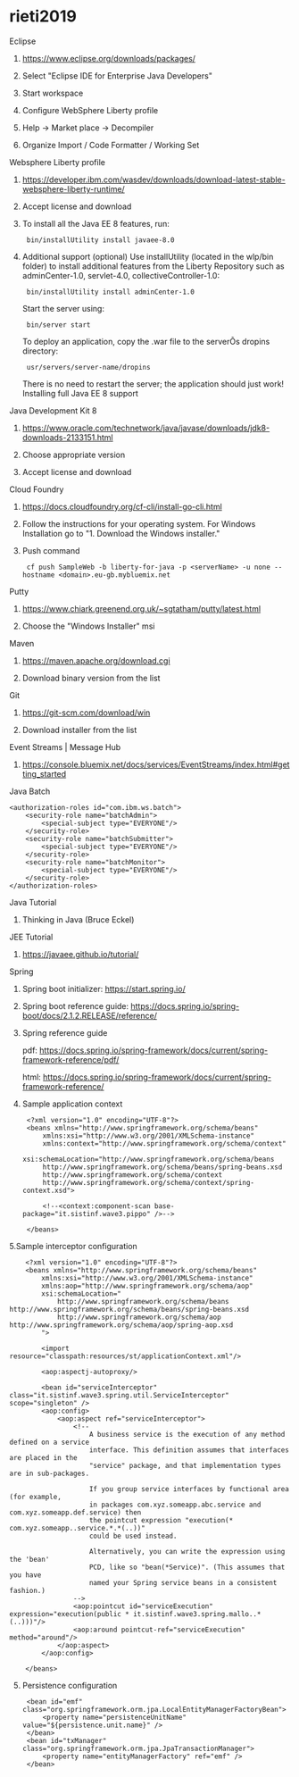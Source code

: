 # rieti2019

Eclipse

1. https://www.eclipse.org/downloads/packages/

2. Select "Eclipse IDE for Enterprise Java Developers"

3. Start workspace

4. Configure WebSphere Liberty profile

5. Help -> Market place -> Decompiler

6. Organize Import / Code Formatter / Working Set

Websphere Liberty profile

1. https://developer.ibm.com/wasdev/downloads/download-latest-stable-websphere-liberty-runtime/

2. Accept license and download

3. To install all the Java EE 8 features, run:

		bin/installUtility install javaee-8.0

4. Additional support (optional)
	Use installUtility (located in the wlp/bin folder) to install additional features from the Liberty Repository such as adminCenter-1.0, servlet-4.0, collectiveController-1.0:

		bin/installUtility install adminCenter-1.0

	Start the server using:

		bin/server start

	To deploy an application, copy the .war file to the serverÕs dropins directory:

		usr/servers/server-name/dropins

	There is no need to restart the server; the application should just work!
	Installing full Java EE 8 support


Java Development Kit 8

1. https://www.oracle.com/technetwork/java/javase/downloads/jdk8-downloads-2133151.html

2. Choose appropriate version

3. Accept license and download


Cloud Foundry

1. https://docs.cloudfoundry.org/cf-cli/install-go-cli.html

2. Follow the instructions for your operating system. For Windows Installation go to "1. Download the Windows installer."

3. Push command

		cf push SampleWeb -b liberty-for-java -p <serverName> -u none --hostname <domain>.eu-gb.mybluemix.net

Putty

1. https://www.chiark.greenend.org.uk/~sgtatham/putty/latest.html

2. Choose the "Windows Installer" msi



Maven

1. https://maven.apache.org/download.cgi

2. Download binary version from the list



Git

1. https://git-scm.com/download/win

2. Download installer from the list



Event Streams | Message Hub

1. https://console.bluemix.net/docs/services/EventStreams/index.html#getting_started


Java Batch

	<authorization-roles id="com.ibm.ws.batch">
		<security-role name="batchAdmin">	
			<special-subject type="EVERYONE"/>
		</security-role>
		<security-role name="batchSubmitter">
			<special-subject type="EVERYONE"/>
		</security-role>
		<security-role name="batchMonitor">
			<special-subject type="EVERYONE"/>
		</security-role>
	</authorization-roles>


Java Tutorial

1. Thinking in Java (Bruce Eckel)


JEE Tutorial

1. https://javaee.github.io/tutorial/


Spring

1. Spring boot initializer: https://start.spring.io/

2. Spring boot reference guide: https://docs.spring.io/spring-boot/docs/2.1.2.RELEASE/reference/

3. Spring reference guide

	pdf: https://docs.spring.io/spring-framework/docs/current/spring-framework-reference/pdf/

	html: https://docs.spring.io/spring-framework/docs/current/spring-framework-reference/

4. Sample application context

		<?xml version="1.0" encoding="UTF-8"?>
		<beans xmlns="http://www.springframework.org/schema/beans"
			xmlns:xsi="http://www.w3.org/2001/XMLSchema-instance"
			xmlns:context="http://www.springframework.org/schema/context"
			xsi:schemaLocation="http://www.springframework.org/schema/beans
			http://www.springframework.org/schema/beans/spring-beans.xsd
			http://www.springframework.org/schema/context
			http://www.springframework.org/schema/context/spring-context.xsd">

			<!--<context:component-scan base-package="it.sistinf.wave3.pippo" />-->

		</beans>

5.Sample interceptor configuration

		<?xml version="1.0" encoding="UTF-8"?>
		<beans xmlns="http://www.springframework.org/schema/beans"
			xmlns:xsi="http://www.w3.org/2001/XMLSchema-instance"
			xmlns:aop="http://www.springframework.org/schema/aop"
			xsi:schemaLocation="
				http://www.springframework.org/schema/beans http://www.springframework.org/schema/beans/spring-beans.xsd
				http://www.springframework.org/schema/aop http://www.springframework.org/schema/aop/spring-aop.xsd
			">

			<import resource="classpath:resources/st/applicationContext.xml"/>

			<aop:aspectj-autoproxy/>

			<bean id="serviceInterceptor" class="it.sistinf.wave3.spring.util.ServiceInterceptor" scope="singleton" /> 
			<aop:config>
				<aop:aspect ref="serviceInterceptor">
					<!--
						A business service is the execution of any method defined on a service
						interface. This definition assumes that interfaces are placed in the
						"service" package, and that implementation types are in sub-packages.

						If you group service interfaces by functional area (for example,
						in packages com.xyz.someapp.abc.service and com.xyz.someapp.def.service) then
						the pointcut expression "execution(* com.xyz.someapp..service.*.*(..))"
						could be used instead.

						Alternatively, you can write the expression using the 'bean'
						PCD, like so "bean(*Service)". (This assumes that you have
						named your Spring service beans in a consistent fashion.)
					-->
					<aop:pointcut id="serviceExecution" expression="execution(public * it.sistinf.wave3.spring.mallo..*(..)))"/>
					<aop:around pointcut-ref="serviceExecution" method="around"/>
				</aop:aspect>
			</aop:config>

		</beans>


5. Persistence configuration

		<bean id="emf" class="org.springframework.orm.jpa.LocalEntityManagerFactoryBean"> 
			<property name="persistenceUnitName" value="${persistence.unit.name}" />
		</bean>
		<bean id="txManager" class="org.springframework.orm.jpa.JpaTransactionManager">
			<property name="entityManagerFactory" ref="emf" />
		</bean>
